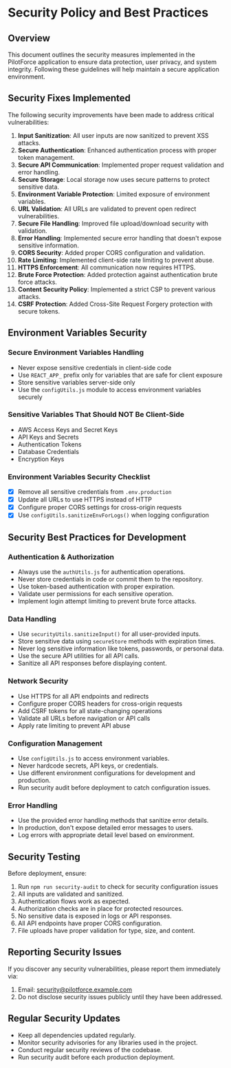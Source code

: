 # Security Policy and Best Practices

## Overview

This document outlines the security measures implemented in the PilotForce application to ensure data protection, user privacy, and system integrity. Following these guidelines will help maintain a secure application environment.

## Security Fixes Implemented

The following security improvements have been made to address critical vulnerabilities:

1. **Input Sanitization**: All user inputs are now sanitized to prevent XSS attacks.
2. **Secure Authentication**: Enhanced authentication process with proper token management.
3. **Secure API Communication**: Implemented proper request validation and error handling.
4. **Secure Storage**: Local storage now uses secure patterns to protect sensitive data.
5. **Environment Variable Protection**: Limited exposure of environment variables.
6. **URL Validation**: All URLs are validated to prevent open redirect vulnerabilities.
7. **Secure File Handling**: Improved file upload/download security with validation.
8. **Error Handling**: Implemented secure error handling that doesn't expose sensitive information.
9. **CORS Security**: Added proper CORS configuration and validation.
10. **Rate Limiting**: Implemented client-side rate limiting to prevent abuse.
11. **HTTPS Enforcement**: All communication now requires HTTPS.
12. **Brute Force Protection**: Added protection against authentication brute force attacks.
13. **Content Security Policy**: Implemented a strict CSP to prevent various attacks.
14. **CSRF Protection**: Added Cross-Site Request Forgery protection with secure tokens.

## Environment Variables Security

### Secure Environment Variables Handling

- Never expose sensitive credentials in client-side code
- Use `REACT_APP_` prefix only for variables that are safe for client exposure
- Store sensitive variables server-side only
- Use the `configUtils.js` module to access environment variables securely

### Sensitive Variables That Should NOT Be Client-Side

- AWS Access Keys and Secret Keys
- API Keys and Secrets
- Authentication Tokens
- Database Credentials
- Encryption Keys

### Environment Variables Security Checklist

- [x] Remove all sensitive credentials from `.env.production`
- [x] Update all URLs to use HTTPS instead of HTTP
- [x] Configure proper CORS settings for cross-origin requests
- [x] Use `configUtils.sanitizeEnvForLogs()` when logging configuration

## Security Best Practices for Development

### Authentication & Authorization

- Always use the `authUtils.js` for authentication operations.
- Never store credentials in code or commit them to the repository.
- Use token-based authentication with proper expiration.
- Validate user permissions for each sensitive operation.
- Implement login attempt limiting to prevent brute force attacks.

### Data Handling

- Use `securityUtils.sanitizeInput()` for all user-provided inputs.
- Store sensitive data using `secureStore` methods with expiration times.
- Never log sensitive information like tokens, passwords, or personal data.
- Use the secure API utilities for all API calls.
- Sanitize all API responses before displaying content.

### Network Security

- Use HTTPS for all API endpoints and redirects
- Configure proper CORS headers for cross-origin requests
- Add CSRF tokens for all state-changing operations
- Validate all URLs before navigation or API calls
- Apply rate limiting to prevent API abuse

### Configuration Management

- Use `configUtils.js` to access environment variables.
- Never hardcode secrets, API keys, or credentials.
- Use different environment configurations for development and production.
- Run security audit before deployment to catch configuration issues.

### Error Handling

- Use the provided error handling methods that sanitize error details.
- In production, don't expose detailed error messages to users.
- Log errors with appropriate detail level based on environment.

## Security Testing

Before deployment, ensure:

1. Run `npm run security-audit` to check for security configuration issues
2. All inputs are validated and sanitized.
3. Authentication flows work as expected.
4. Authorization checks are in place for protected resources.
5. No sensitive data is exposed in logs or API responses.
6. All API endpoints have proper CORS configuration.
7. File uploads have proper validation for type, size, and content.

## Reporting Security Issues

If you discover any security vulnerabilities, please report them immediately via:

1. Email: security@pilotforce.example.com
2. Do not disclose security issues publicly until they have been addressed.

## Regular Security Updates

- Keep all dependencies updated regularly.
- Monitor security advisories for any libraries used in the project.
- Conduct regular security reviews of the codebase.
- Run security audit before each production deployment.
